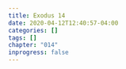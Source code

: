 ```yaml
---
title: Exodus 14
date: 2020-04-12T12:40:57-04:00
categories: []
tags: []
chapter: "014"
inprogress: false
---
```


